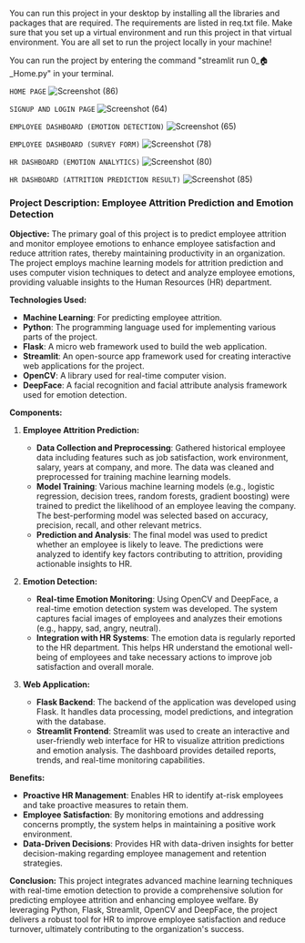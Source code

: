 You can run this project in your desktop by installing all the libraries and packages that are required. The requirements are listed in req.txt file. 
Make sure that you set up a virtual environment and run this project in that virtual environment. 
You are all set to run the project locally in your machine!

You can run the project by entering the command "streamlit run 0_🏠_Home.py" in your terminal.

`HOME PAGE`
![Screenshot (86)](https://github.com/FaaizMohamed/Employee_Attrition/assets/125682181/526e9b73-f50c-45e6-bc2a-0cc150455462)

`SIGNUP AND LOGIN PAGE`
![Screenshot (64)](https://github.com/FaaizMohamed/Employee_Attrition/assets/125682181/7fbf7eee-bd4d-4f6d-9c40-726c6638a4e1)

`EMPLOYEE DASHBOARD (EMOTION DETECTION)`
![Screenshot (65)](https://github.com/FaaizMohamed/Employee_Attrition/assets/125682181/88d54424-5ce8-402b-a219-bb4460d29d1b)

`EMPLOYEE DASHBOARD (SURVEY FORM)`
![Screenshot (78)](https://github.com/FaaizMohamed/Employee_Attrition/assets/125682181/2451a948-5a87-4056-9e4a-98988783b116)

`HR DASHBOARD (EMOTION ANALYTICS)`
![Screenshot (80)](https://github.com/FaaizMohamed/Employee_Attrition/assets/125682181/e9cd543f-ce92-486b-a772-d3fbbffa06fc)

`HR DASHBOARD (ATTRITION PREDICTION RESULT)`
![Screenshot (85)](https://github.com/FaaizMohamed/Employee_Attrition/assets/125682181/2147abec-d646-4697-8bcc-80537899505a)

### Project Description: Employee Attrition Prediction and Emotion Detection

**Objective:**
The primary goal of this project is to predict employee attrition and monitor employee emotions to enhance employee satisfaction and reduce attrition rates, thereby maintaining productivity in an organization. The project employs machine learning models for attrition prediction and uses computer vision techniques to detect and analyze employee emotions, providing valuable insights to the Human Resources (HR) department.

**Technologies Used:**
- **Machine Learning**: For predicting employee attrition.
- **Python**: The programming language used for implementing various parts of the project.
- **Flask**: A micro web framework used to build the web application.
- **Streamlit**: An open-source app framework used for creating interactive web applications for the project.
- **OpenCV**: A library used for real-time computer vision.
- **DeepFace**: A facial recognition and facial attribute analysis framework used for emotion detection.

**Components:**

1. **Employee Attrition Prediction:**
   - **Data Collection and Preprocessing**: Gathered historical employee data including features such as job satisfaction, work environment, salary, years at company, and more. The data was cleaned and preprocessed for training machine learning models.
   - **Model Training**: Various machine learning models (e.g., logistic regression, decision trees, random forests, gradient boosting) were trained to predict the likelihood of an employee leaving the company. The best-performing model was selected based on accuracy, precision, recall, and other relevant metrics.
   - **Prediction and Analysis**: The final model was used to predict whether an employee is likely to leave. The predictions were analyzed to identify key factors contributing to attrition, providing actionable insights to HR.

2. **Emotion Detection:**
   - **Real-time Emotion Monitoring**: Using OpenCV and DeepFace, a real-time emotion detection system was developed. The system captures facial images of employees and analyzes their emotions (e.g., happy, sad, angry, neutral).
   - **Integration with HR Systems**: The emotion data is regularly reported to the HR department. This helps HR understand the emotional well-being of employees and take necessary actions to improve job satisfaction and overall morale.

3. **Web Application:**
   - **Flask Backend**: The backend of the application was developed using Flask. It handles data processing, model predictions, and integration with the database.
   - **Streamlit Frontend**: Streamlit was used to create an interactive and user-friendly web interface for HR to visualize attrition predictions and emotion analysis. The dashboard provides detailed reports, trends, and real-time monitoring capabilities.

**Benefits:**
- **Proactive HR Management**: Enables HR to identify at-risk employees and take proactive measures to retain them.
- **Employee Satisfaction**: By monitoring emotions and addressing concerns promptly, the system helps in maintaining a positive work environment.
- **Data-Driven Decisions**: Provides HR with data-driven insights for better decision-making regarding employee management and retention strategies.

**Conclusion:**
This project integrates advanced machine learning techniques with real-time emotion detection to provide a comprehensive solution for predicting employee attrition and enhancing employee welfare. By leveraging Python, Flask, Streamlit, OpenCV and DeepFace, the project delivers a robust tool for HR to improve employee satisfaction and reduce turnover, ultimately contributing to the organization's success.

